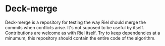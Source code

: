 # Deck-merge
Deck-merge is a repository for testing the way Riel should merge the commits when conflicts arise.
It's not suposed to be useful by itself. Contributions are welcome as with Riel itself.
Try to keep dependencies at a minumum, this repository should contain the entire code of the algorithm. 
